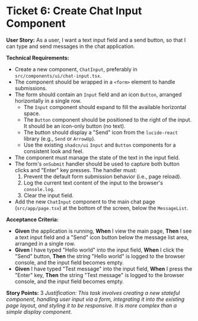 # Ticket 6: Create Chat Input Component

**User Story:**
As a user, I want a text input field and a send button, so that I can type and send messages in the chat application.

**Technical Requirements:**
*   Create a new component, `ChatInput`, preferably in `src/components/ui/chat-input.tsx`.
*   The component should be wrapped in a `<form>` element to handle submissions.
*   The form should contain an `Input` field and an icon `Button`, arranged horizontally in a single row.
    *   The `Input` component should expand to fill the available horizontal space.
    *   The `Button` component should be positioned to the right of the input. It should be an icon-only button (no text).
    *   The button should display a "Send" icon from the `lucide-react` library (e.g., `Send` or `ArrowUp`).
    *   Use the existing `shadcn/ui` `Input` and `Button` components for a consistent look and feel.
*   The component must manage the state of the text in the input field.
*   The form's `onSubmit` handler should be used to capture both button clicks and "Enter" key presses. The handler must:
    1.  Prevent the default form submission behavior (i.e., page reload).
    2.  Log the current text content of the input to the browser's `console.log`.
    3.  Clear the input field.
*   Add the new `ChatInput` component to the main chat page (`src/app/page.tsx`) at the bottom of the screen, below the `MessageList`.

**Acceptance Criteria:**
*   **Given** the application is running, **When** I view the main page, **Then** I see a text input field and a "Send" icon button below the message list area, arranged in a single row.
*   **Given** I have typed "Hello world" into the input field, **When** I click the "Send" button, **Then** the string "Hello world" is logged to the browser console, and the input field becomes empty.
*   **Given** I have typed "Test message" into the input field, **When** I press the "Enter" key, **Then** the string "Test message" is logged to the browser console, and the input field becomes empty.

**Story Points:** 3
*Justification: This task involves creating a new stateful component, handling user input via a form, integrating it into the existing page layout, and styling it to be responsive. It is more complex than a simple display component.*
